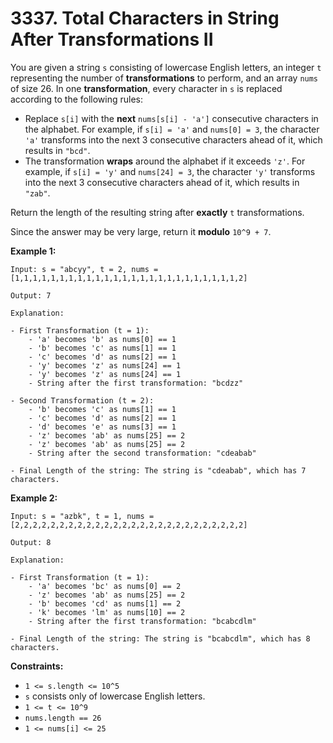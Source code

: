 # 3337. Total Characters in String After Transformations II

You are given a string `s` consisting of lowercase English letters, an integer `t` representing the number of **transformations** to perform, and an array `nums` of size 26. In one **transformation**, every character in `s` is replaced according to the following rules:

- Replace `s[i]` with the **next** `nums[s[i] - 'a']` consecutive characters in the alphabet. For example, if `s[i] = 'a'` and `nums[0] = 3`, the character `'a'` transforms into the next 3 consecutive characters ahead of it, which results in `"bcd"`.
- The transformation **wraps** around the alphabet if it exceeds `'z'`. For example, if `s[i] = 'y'` and `nums[24] = 3`, the character `'y'` transforms into the next 3 consecutive characters ahead of it, which results in `"zab"`.

Return the length of the resulting string after **exactly** `t` transformations.

Since the answer may be very large, return it **modulo** `10^9 + 7`.

**Example 1:**

```()
Input: s = "abcyy", t = 2, nums = [1,1,1,1,1,1,1,1,1,1,1,1,1,1,1,1,1,1,1,1,1,1,1,1,1,2]

Output: 7

Explanation:

- First Transformation (t = 1):
    - 'a' becomes 'b' as nums[0] == 1
    - 'b' becomes 'c' as nums[1] == 1
    - 'c' becomes 'd' as nums[2] == 1
    - 'y' becomes 'z' as nums[24] == 1
    - 'y' becomes 'z' as nums[24] == 1
    - String after the first transformation: "bcdzz"

- Second Transformation (t = 2):
    - 'b' becomes 'c' as nums[1] == 1
    - 'c' becomes 'd' as nums[2] == 1
    - 'd' becomes 'e' as nums[3] == 1
    - 'z' becomes 'ab' as nums[25] == 2
    - 'z' becomes 'ab' as nums[25] == 2
    - String after the second transformation: "cdeabab"

- Final Length of the string: The string is "cdeabab", which has 7 characters.
```

**Example 2:**

```()
Input: s = "azbk", t = 1, nums = [2,2,2,2,2,2,2,2,2,2,2,2,2,2,2,2,2,2,2,2,2,2,2,2,2,2]

Output: 8

Explanation:

- First Transformation (t = 1):
    - 'a' becomes 'bc' as nums[0] == 2
    - 'z' becomes 'ab' as nums[25] == 2
    - 'b' becomes 'cd' as nums[1] == 2
    - 'k' becomes 'lm' as nums[10] == 2
    - String after the first transformation: "bcabcdlm"

- Final Length of the string: The string is "bcabcdlm", which has 8 characters.
```

**Constraints:**

- `1 <= s.length <= 10^5`
- `s` consists only of lowercase English letters.
- `1 <= t <= 10^9`
- `nums.length == 26`
- `1 <= nums[i] <= 25`
